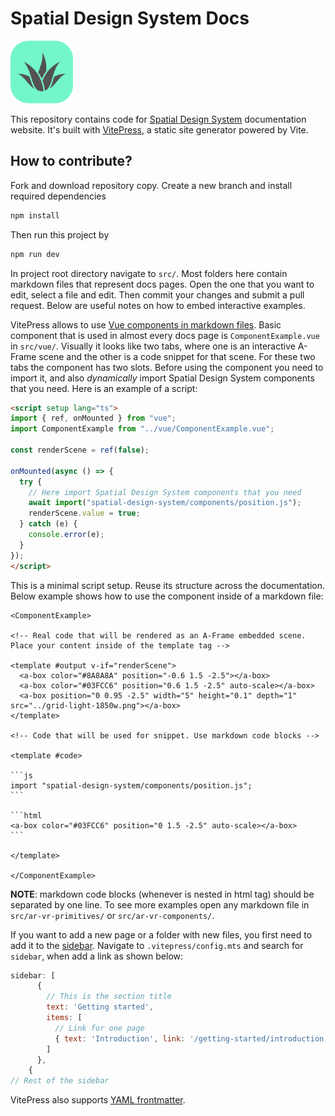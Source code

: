 # Spatial Design System Docs

<img src="src/public/spatial-design-system-logo-dark.png" alt="Spatial Design System logo" height="100" />

This repository contains code for [Spatial Design System](https://github.com/SpatialHub-MENDELU/spatial-design-system) documentation website. It's built with [VitePress](https://vitepress.dev/guide/what-is-vitepress), a static site generator powered by Vite.

## How to contribute?

Fork and download repository copy. Create a new branch and install required dependencies

```bash
npm install
```

Then run this project by

```bash
npm run dev
```

In project root directory navigate to `src/`. Most folders here contain markdown files that represent docs pages. Open the one that you want to edit, select a file and edit. Then commit your changes and submit a pull request. Below are useful notes on how to embed interactive examples.

VitePress allows to use [Vue components in markdown files](https://vitepress.dev/guide/using-vue). Basic component that is used in almost every docs page is `ComponentExample.vue` in `src/vue/`. Visually it looks like two tabs, where one is an interactive A-Frame scene and the other is a code snippet for that scene. For these two tabs the component has two slots. Before using the component you need to import it, and also *dynamically* import Spatial Design System components that you need. Here is an example of a script:

```html
<script setup lang="ts">
import { ref, onMounted } from "vue";
import ComponentExample from "../vue/ComponentExample.vue";

const renderScene = ref(false);

onMounted(async () => {
  try {
    // Here import Spatial Design System components that you need
    await import("spatial-design-system/components/position.js");
    renderScene.value = true;
  } catch (e) {
    console.error(e);
  }
});
</script>
```

This is a minimal script setup. Reuse its structure across the documentation. Below example shows how to use the component inside of a markdown file:

````
<ComponentExample>

<!-- Real code that will be rendered as an A-Frame embedded scene. Place your content inside of the template tag -->

<template #output v-if="renderScene">
  <a-box color="#8A8A8A" position="-0.6 1.5 -2.5"></a-box>
  <a-box color="#03FCC6" position="0.6 1.5 -2.5" auto-scale></a-box>
  <a-box position="0 0.95 -2.5" width="5" height="0.1" depth="1" src="../grid-light-1850w.png"></a-box>
</template>

<!-- Code that will be used for snippet. Use markdown code blocks -->

<template #code>  

```js
import "spatial-design-system/components/position.js";
```

```html
<a-box color="#03FCC6" position="0 1.5 -2.5" auto-scale></a-box>
```

</template>

</ComponentExample>
````

**NOTE**: markdown code blocks (whenever is nested in html tag) should be separated by one line. To see more examples open any markdown file in `src/ar-vr-primitives/` or `src/ar-vr-components/`. 

If you want to add a new page or a folder with new files, you first need to add it to the [sidebar](https://vitepress.dev/reference/default-theme-sidebar#sidebar). Navigate to `.vitepress/config.mts` and search for `sidebar`, when add a link as shown below:
```js
sidebar: [
      {
        // This is the section title
        text: 'Getting started',
        items: [
          // Link for one page
          { text: 'Introduction', link: '/getting-started/introduction' },
        ]
      },
    {
// Rest of the sidebar
```

VitePress also supports [YAML frontmatter](https://vitepress.dev/guide/frontmatter).
